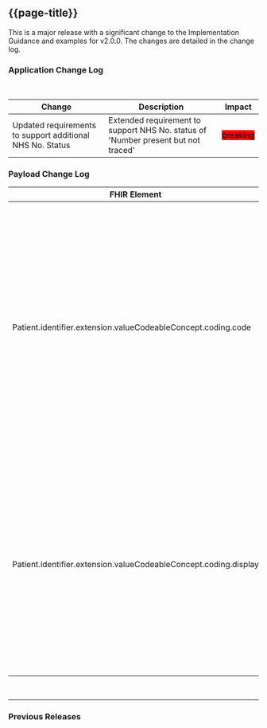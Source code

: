 ## {{page-title}}
This is a major release with a significant change to the Implementation Guidance and examples for v2.0.0.  The changes are detailed in the change log.

### Application Change Log


<br>


| Change                                    | Description                                     | Impact                                                                  | 
|-------------------------------------------|-------------------------------------------------|-------------------------------------------------------------------------|
| Updated requirements to support additional NHS No. Status  |  Extended requirement to support NHS No. status of 'Number present but not traced' |    <mark style="background-color: Red">breaking</mark>  | 

### Payload Change Log


| FHIR Element                                         | Previous | Current    | Other   | Referral/Booking | Rationale                                                                                       |  Impact  |
|------------------------------------------------------|----------|------------|---------|------------------|-------------------------------------------------------------------------------------------------|----------|
| Patient.identifier.extension.valueCodeableConcept.coding.code |   Follow UK Core guidance for populating this element          | This SHOULD be populated. Where used this MUST be 'number-present-and-verified' or 'number-present-but-not-traced', else no NHS number MUST be sent. No other statuses are permitted.  | Update        | Referral Request         |Accommodate NHS No. Requirement  |   <mark style="background-color: Red">breaking</mark>  |  
| Patient.identifier.extension.valueCodeableConcept.coding.display |   Follow UK Core guidance for populating this element          |  This SHOULD be populated. Where used this MUST be populated with 'Number present and verified' or 'Number present but not traced'. No other statuses are permitted.      | Update        | Referral Request         |Accommodate NHS No. Requirement  |   <mark style="background-color: Red">breaking</mark>  |  
 

<br>
<hr>

### Previous Releases